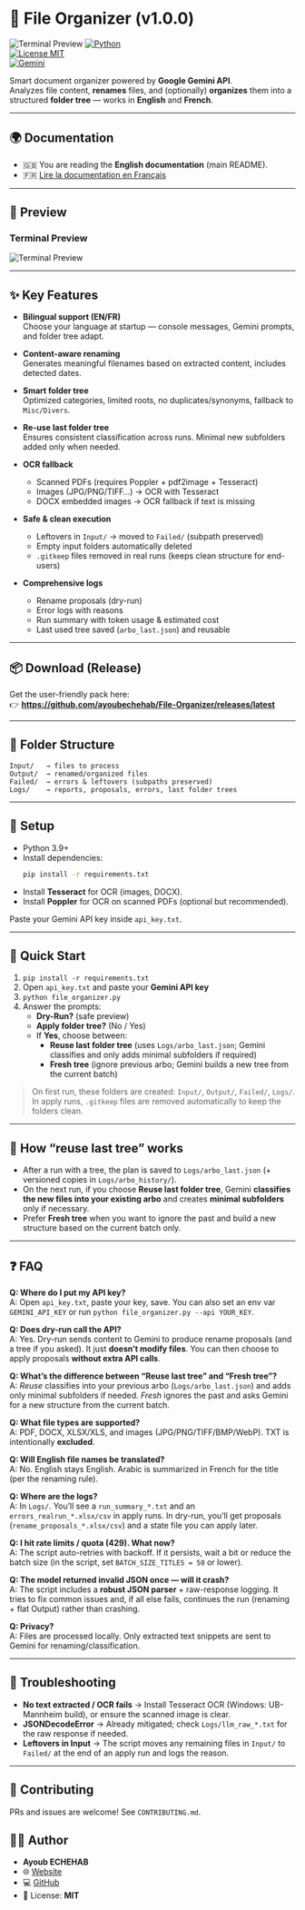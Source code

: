 # 📂 File Organizer (v1.0.0)
![Terminal Preview](./file_organizer_terminal_preview.png)
[![Python](https://img.shields.io/badge/python-3.9+-blue.svg)](https://www.python.org/)  
[![License MIT](https://img.shields.io/badge/license-MIT-green.svg)](./LICENSE)  
[![Gemini](https://img.shields.io/badge/Gemini%20API-integrated-orange.svg)](https://ai.google.dev/)

Smart document organizer powered by **Google Gemini API**.  
Analyzes file content, **renames** files, and (optionally) **organizes** them into a structured **folder tree** — works in **English** and **French**.

---

## 🌍 Documentation

- 🇬🇧 You are reading the **English documentation** (main README).  
- 🇫🇷 [Lire la documentation en Français](./README_FR.md)

---

## 📸 Preview

### Terminal Preview
![Terminal Preview](./file_organizer_terminal_preview.png)

---

## ✨ Key Features

- **Bilingual support (EN/FR)**  
  Choose your language at startup — console messages, Gemini prompts, and folder tree adapt.

- **Content-aware renaming**  
  Generates meaningful filenames based on extracted content, includes detected dates.

- **Smart folder tree**  
  Optimized categories, limited roots, no duplicates/synonyms, fallback to `Misc/Divers`.

- **Re-use last folder tree**  
  Ensures consistent classification across runs. Minimal new subfolders added only when needed.

- **OCR fallback**  
  - Scanned PDFs (requires Poppler + pdf2image + Tesseract)  
  - Images (JPG/PNG/TIFF…) → OCR with Tesseract  
  - DOCX embedded images → OCR fallback if text is missing  

- **Safe & clean execution**  
  - Leftovers in `Input/` → moved to `Failed/` (subpath preserved)  
  - Empty input folders automatically deleted  
  - `.gitkeep` files removed in real runs (keeps clean structure for end-users)

- **Comprehensive logs**  
  - Rename proposals (dry-run)  
  - Error logs with reasons  
  - Run summary with token usage & estimated cost  
  - Last used tree saved (`arbo_last.json`) and reusable

---

## 📦 Download (Release)
Get the user-friendly pack here:  
👉 **https://github.com/ayoubechehab/File-Organizer/releases/latest**

---

## 📁 Folder Structure

```
Input/   → files to process
Output/  → renamed/organized files
Failed/  → errors & leftovers (subpaths preserved)
Logs/    → reports, proposals, errors, last folder trees
```

---

## 🔑 Setup

- Python 3.9+  
- Install dependencies:  
  ```bash
  pip install -r requirements.txt
  ```
- Install **Tesseract** for OCR (images, DOCX).  
- Install **Poppler** for OCR on scanned PDFs (optional but recommended).  

Paste your Gemini API key inside `api_key.txt`.

---

## 🚀 Quick Start

1) `pip install -r requirements.txt`  
2) Open `api_key.txt` and paste your **Gemini API key**  
3) `python file_organizer.py`  
4) Answer the prompts:
   - **Dry-Run?** (safe preview)  
   - **Apply folder tree?** (No / Yes)  
   - If **Yes**, choose between:
     - **Reuse last folder tree** (uses `Logs/arbo_last.json`; Gemini classifies and only adds minimal subfolders if required)  
     - **Fresh tree** (ignore previous arbo; Gemini builds a new tree from the current batch)

> On first run, these folders are created: `Input/`, `Output/`, `Failed/`, `Logs/`.  
> In apply runs, `.gitkeep` files are removed automatically to keep the folders clean.


---

## 🧠 How “reuse last tree” works
- After a run with a tree, the plan is saved to `Logs/arbo_last.json` (+ versioned copies in `Logs/arbo_history/`).  
- On the next run, if you choose **Reuse last folder tree**, Gemini **classifies the new files into your existing arbo** and creates **minimal subfolders** only if necessary.  
- Prefer **Fresh tree** when you want to ignore the past and build a new structure based on the current batch only.

---

## ❓ FAQ

**Q: Where do I put my API key?**  
A: Open `api_key.txt`, paste your key, save. You can also set an env var `GEMINI_API_KEY` or run `python file_organizer.py --api YOUR_KEY`.

**Q: Does dry-run call the API?**  
A: Yes. Dry-run sends content to Gemini to produce rename proposals (and a tree if you asked). It just **doesn’t modify files**. You can then choose to apply proposals **without extra API calls**.

**Q: What’s the difference between “Reuse last tree” and “Fresh tree”?**  
A: *Reuse* classifies into your previous arbo (`Logs/arbo_last.json`) and adds only minimal subfolders if needed. *Fresh* ignores the past and asks Gemini for a new structure from the current batch.

**Q: What file types are supported?**  
A: PDF, DOCX, XLSX/XLS, and images (JPG/PNG/TIFF/BMP/WebP). TXT is intentionally **excluded**.

**Q: Will English file names be translated?**  
A: No. English stays English. Arabic is summarized in French for the title (per the renaming rule).

**Q: Where are the logs?**  
A: In `Logs/`. You’ll see a `run_summary_*.txt` and an `errors_realrun_*.xlsx/csv` in apply runs. In dry-run, you’ll get proposals (`rename_proposals_*.xlsx/csv`) and a state file you can apply later.

**Q: I hit rate limits / quota (429). What now?**  
A: The script auto-retries with backoff. If it persists, wait a bit or reduce the batch size (in the script, set `BATCH_SIZE_TITLES = 50` or lower).

**Q: The model returned invalid JSON once — will it crash?**  
A: The script includes a **robust JSON parser** + raw-response logging. It tries to fix common issues and, if all else fails, continues the run (renaming + flat Output) rather than crashing.

**Q: Privacy?**  
A: Files are processed locally. Only extracted text snippets are sent to Gemini for renaming/classification.

---

## 🧪 Troubleshooting

- **No text extracted / OCR fails** → Install Tesseract OCR (Windows: UB-Mannheim build), or ensure the scanned image is clear.  
- **JSONDecodeError** → Already mitigated; check `Logs/llm_raw_*.txt` for the raw response if needed.  
- **Leftovers in Input** → The script moves any remaining files in `Input/` to `Failed/` at the end of an apply run and logs the reason.

---

## 🤝 Contributing
PRs and issues are welcome! See `CONTRIBUTING.md`.  


## 🧑‍💻 Author

- **Ayoub ECHEHAB**  
- 🌐 [Website](https://www.ayoubechehab.com)  
- 💻 [GitHub](https://github.com/ayoubechehab)  
- 📜 License: **MIT**
